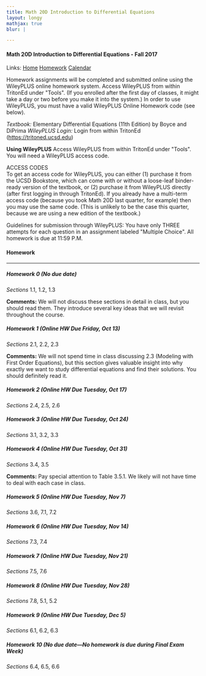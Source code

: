 ```yaml
---
title: Math 20D Introduction to Differential Equations
layout: longy
mathjax: true
blur: |

---  
```


#### Math 20D Introduction to Differential Equations - Fall 2017  
  Links: [Home][math20dHome]  [Homework][math20dHW]    [Calendar][math20dCal]
    
   [math20dHome]:http://thanghuynh.org/teaching/math20d_f17.html
   [math20dHW]:http://thanghuynh.org/teaching/math20d_f17_hw.html  
   [math20dCal]:http://thanghuynh.org/teaching/math20d_f17_cal.html  

Homework assignments will be completed and submitted online using the WileyPLUS online homework system. Access WileyPLUS from within TritonEd under "Tools". (If you enrolled after the first day of classes, it might take a day or two before you make it into the system.) In order to use WileyPLUS, you must have a valid WileyPLUS Online Homework code (see below).

*Textbook:*  Elementary Differential Equations (11th Edition) by Boyce and DiPrima 
*WileyPLUS Login:*  Login from within TritonEd (<https://tritoned.ucsd.edu>)

**Using WileyPLUS** Access WileyPLUS from within TritonEd under "Tools". You will need a WileyPLUS access code.

ACCESS CODES  
  To get an access code for WileyPLUS, you can either (1) purchase it from the UCSD Bookstore, which can come with or without a loose-leaf binder-ready version of the textbook, or (2) purchase it from WileyPLUS directly (after first logging in through TritonEd). 
  If you already have a multi-term access code (because you took Math 20D last quarter, for example) then you may use the same code. (This is unlikely to be the case this quarter, because we are using a new edition of the textbook.) 

Guidelines for submission through WileyPLUS: You have only THREE attempts for each question in an assignment labeled "Multiple Choice". All homework is due at 11:59 P.M.



#### Homework  
---  

##### <a name="hmwk0"></a>Homework 0  (No due date)  

*Sections* 1.1, 1.2, 1.3

**Comments:**  We will not discuss these sections in detail in class, but you should read them. They introduce several key ideas that we will revisit throughout the course.  

##### <a name="hmwk1"></a>Homework 1  (Online HW Due Friday, Oct 13)

*Sections* 2.1, 2.2, 2.3

**Comments:**  We will not spend time in class discussing 2.3 (Modeling with First Order Equations), but this section gives valuable insight into why exactly we want to study differential equations and find their solutions. You should definitely read it.

##### Homework 2     (Online HW Due Tuesday, Oct 17)

*Sections* 2.4, 2.5, 2.6

##### Homework 3     (Online HW Due Tuesday, Oct 24)

*Sections* 3.1, 3.2, 3.3

##### Homework 4     (Online HW Due Tuesday, Oct 31)

*Sections* 3.4, 3.5

**Comments:**  Pay special attention to Table 3.5.1. We likely will not have time to deal with each case in class.

##### Homework 5     (Online HW Due Tuesday, Nov 7)

*Sections* 3.6, 7.1, 7.2


##### Homework 6     (Online HW Due Tuesday, Nov 14)  

*Sections* 7.3, 7.4


##### Homework 7     (Online HW Due Tuesday, Nov 21)

*Sections* 7.5, 7.6


##### Homework 8     (Online HW Due Tuesday, Nov 28)  

*Sections* 7.8, 5.1, 5.2


##### Homework 9     (Online HW Due Tuesday, Dec 5)  

*Sections* 6.1, 6.2, 6.3

##### Homework 10     (No due date—No homework is due during Final Exam Week)  

*Sections* 6.4, 6.5, 6.6


